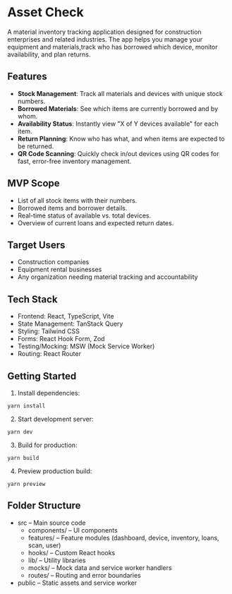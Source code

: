 # Asset Check
A material inventory tracking application designed for construction enterprises and related industries. The app helps you manage your equipment and materials,track who has borrowed which device, monitor availability, and plan returns.

## Features
- **Stock Management**: Track all materials and devices with unique stock numbers.
- **Borrowed Materials**: See which items are currently borrowed and by whom.
- **Availability Status**: Instantly view "X of Y devices available" for each item.
- **Return Planning**: Know who has what, and when items are expected to be returned.
- **QR Code Scanning**: Quickly check in/out devices using QR codes for fast, error-free inventory management.
## MVP Scope
- List of all stock items with their numbers.
- Borrowed items and borrower details.
- Real-time status of available vs. total devices.
- Overview of current loans and expected return dates.
## Target Users
- Construction companies
- Equipment rental businesses
- Any organization needing material tracking and accountability
## Tech Stack
- Frontend: React, TypeScript, Vite
- State Management: TanStack Query
- Styling: Tailwind CSS
- Forms: React Hook Form, Zod
- Testing/Mocking: MSW (Mock Service Worker)
- Routing: React Router
## Getting Started
1. Install dependencies:
```shell
yarn install
```
2. Start development server:
```shell
yarn dev
```
3. Build for production:
```shell
yarn build
```
4. Preview production build:
```shell
yarn preview
```
## Folder Structure
- src – Main source code
  - components/ – UI components
  - features/ – Feature modules (dashboard, device, inventory, loans, scan, user)
   - hooks/ – Custom React hooks
  - lib/ – Utility libraries
  - mocks/ – Mock data and service worker handlers
  - routes/ – Routing and error boundaries
- public – Static assets and service worker